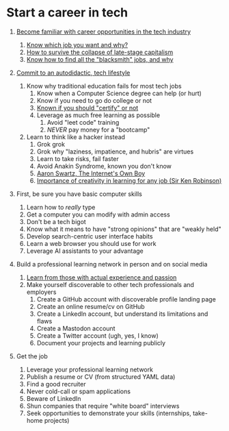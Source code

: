 # Start a career in tech

1. [Become familiar with career opportunities in the tech industry](https://youtu.be/x4B02-qpaf8)
    1. [Know which job you want and why?](https://youtu.be/d2EwuxQHV6Y)
    1. [How to survive the collapse of late-stage capitalism](https://youtu.be/nF76zlqWjk4)
    1. [Know how to find all the "blacksmith" jobs, and why](https://youtu.be/TrFGCPqpPcU)

1. [Commit to an autodidactic, tech lifestyle](https://youtu.be/yvGhmx4mtJI)
    1. Know why traditional education fails for most tech jobs
        1. Know when a Computer Science degree can help (or hurt)
        1. Know if you need to go do college or not
        1. [Known if you should "certify" or not](https://youtu.be/ZDbQ9-QJIhQ)
        1. Leverage as much free learning as possible
            1. Avoid "leet code" training
            1. *NEVER* pay money for a "bootcamp"
    1. Learn to think like a hacker instead
        1. Grok grok
        1. Grok why "laziness, impatience, and hubris" are virtues
        1. Learn to take risks, fail faster
        1. Avoid Anakin Syndrome, known you don't know
        1. [Aaron Swartz, The Internet's Own Boy](https://youtu.be/9vz06QO3UkQ)
        1. [Importance of creativity in learning for any job (Sir Ken Robinson)](https://youtu.be/XSu38uFEVuI)

1. First, be sure you have basic computer skills
    1. Learn how to *really* type
    1. Get a computer you can modify with admin access
    1. Don't be a tech bigot
    1. Know what it means to have "strong opinions" that are "weakly held"
    1. Develop search-centric user interface habits
    1. Learn a web browser you should use for work
    1. Leverage AI assistants to your advantage

1. Build a professional learning network in person and on social media
    1. [Learn from those with actual experience and passion](https://youtu.be/DMZd535WTkY)
    1. Make yourself discoverable to other tech professionals and employers
        1. Create a GitHub account with discoverable profile landing page
        1. Create an online resume/cv on GitHub
        1. Create a LinkedIn account, but understand its limitations and flaws
        1. Create a Mastodon account
        1. Create a Twitter account (ugh, yes, I know)
        1. Document your projects and learning publicly

1. Get the job
    1. Leverage your professional learning network
    1. Publish a resume or CV (from structured YAML data)
    1. Find a good recruiter
    1. Never cold-call or spam applications
    1. Beware of LinkedIn
    1. Shun companies that require "white board" interviews
    1. Seek opportunities to demonstrate your skills (internships, take-home projects)
